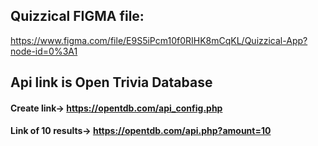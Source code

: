 ## Quizzical FIGMA file:
https://www.figma.com/file/E9S5iPcm10f0RIHK8mCqKL/Quizzical-App?node-id=0%3A1

## Api link is Open Trivia Database
#### Create link-> https://opentdb.com/api_config.php

#### Link of 10 results-> https://opentdb.com/api.php?amount=10